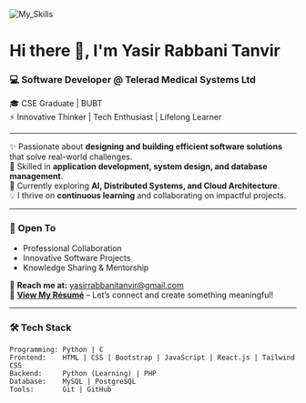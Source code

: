 ![My_Skills](https://github.com/user-attachments/assets/f1e58a38-497c-4460-8cef-48d205bc94ac)

# Hi there 👋, I'm Yasir Rabbani Tanvir  

### 💻 Software Developer @ Telerad Medical Systems Ltd  
🎓 CSE Graduate | BUBT  
⚡ Innovative Thinker | Tech Enthusiast | Lifelong Learner  

---

✨ Passionate about **designing and building efficient software solutions** that solve real-world challenges.  
🚀 Skilled in **application development, system design, and database management**.  
🌱 Currently exploring **AI, Distributed Systems, and Cloud Architecture**.  
💡 I thrive on **continuous learning** and collaborating on impactful projects.  

---

### 🤝 Open To  
- Professional Collaboration  
- Innovative Software Projects  
- Knowledge Sharing & Mentorship  

📧 **Reach me at:** yasirrabbanitanvir@gmail.com  
📄 **[View My Résumé](#)** – Let’s connect and create something meaningful!  

---

### 🛠 Tech Stack  
```plaintext
Programming: Python | C  
Frontend:    HTML | CSS | Bootstrap | JavaScript | React.js | Tailwind CSS  
Backend:     Python (Learning) | PHP  
Database:    MySQL | PostgreSQL  
Tools:       Git | GitHub  
